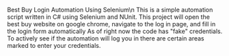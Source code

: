 Best Buy Login Automation Using Selenium\n
This is a simple automation script written in C# using Selenium and NUnit. This project will open
the best buy website on google chrome, navigate to the log in page, and fill in the login form automatically
As of right now the code has "fake" credentials. To actively see if the automation will log you in
there are certain areas marked to enter your credentials.

